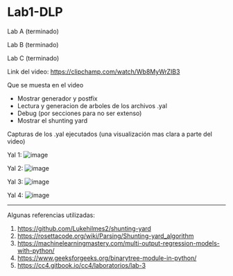 # Lab1-DLP

Lab A (terminado)

Lab B (terminado)

Lab C (terminado)

Link del video: https://clipchamp.com/watch/Wb8MyWrZIB3 

Que se muesta en el video
 - Mostrar generador y postfix
 - Lectura y generacion de arboles de los archivos .yal
 - Debug (por secciones para no ser extenso)
 - Mostrar el shunting yard
 
Capturas de los .yal ejecutados (una visualización mas clara a parte del video)

Yal 1:
![image](https://user-images.githubusercontent.com/72479030/230705772-99160e3f-6ee2-4512-bd59-d063383ece33.png)

Yal 2:
![image](https://user-images.githubusercontent.com/72479030/230705775-4087a656-d510-43c3-b789-3b3e3d92e600.png)

Yal 3:
![image](https://user-images.githubusercontent.com/72479030/230705779-01e16b07-bcd8-4763-b8ea-d868af801af4.png)

Yal 4:
![image](https://user-images.githubusercontent.com/72479030/230705817-25accdce-7952-4d97-8262-21a22b0af21a.png)


---------------------------------------

Algunas referencias utilizadas:
1. https://github.com/Lukehilmes2/shunting-yard
2. https://rosettacode.org/wiki/Parsing/Shunting-yard_algorithm
3. https://machinelearningmastery.com/multi-output-regression-models-with-python/
4. https://www.geeksforgeeks.org/binarytree-module-in-python/
5. https://cc4.gitbook.io/cc4/laboratorios/lab-3

